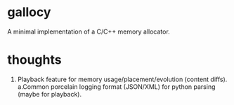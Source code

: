 gallocy
=======

A minimal implementation of a C/C++ memory allocator.

thoughts
========
1. Playback feature for memory usage/placement/evolution (content diffs).
  a.Common porcelain logging format (JSON/XML) for python parsing (maybe for playback).
